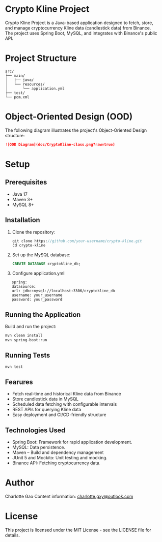 # Crypto Kline Project
Crypto Kline Project is a Java-based application designed to fetch, store, and manage cryptocurrency Kline data (candlestick data) from Binance. The project uses Spring Boot, MySQL, and integrates with Binance's public API.

# Project Structure
```plaintext
src/
├── main/
│   ├── java/
│   └── resources/
│       └── application.yml
├── test/
└── pom.xml
```
# Object-Oriented Design (OOD)
The following diagram illustrates the project's Object-Oriented Design structure:
```markdown
![OOD Diagram](doc/CryptoKline-class.png?raw=true)
```
# Setup 
## Prerequisites
- Java 17
- Maven 3+
- MySQL 8+

## Installation
1. Clone the repository:
   ``` java
   git clone https://github.com/your-username/crypto-kline.git
   cd crypto-kline
   ```
2. Set up the MySQL database:
   ```sql
   CREATE DATABASE cryptokline_db;
   ```
3. Configure application.yml
```
   spring:
   datasource:
   url: jdbc:mysql://localhost:3306/cryptokline_db
   username: your_username
   password: your_password
```

## Running the Application
Build and run the project:
```java
mvn clean install
mvn spring-boot:run
```
## Running Tests
```java
mvn test
```

## Fearures
- Fetch real-time and historical Kline data from Binance
- Store candlestick data in MySQL
- Scheduled data fetching with configurable intervals
- REST APIs for querying Kline data
- Easy deployment and CI/CD-friendly structure

## Technologies Used
- Spring Boot: Framework for rapid application development.
- MySQL: Data persistence.
- Maven – Build and dependency management
- JUnit 5 and Mockito: Unit testing and mocking.
- Binance API: Fetching cryptocurrency data.

# Author
Charlotte Gao
Content information: charlotte.gxy@outlook.com

# License
This project is licensed under the MIT License - see the LICENSE file for details.

